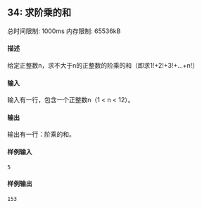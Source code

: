 ﻿## 34: 求阶乘的和
总时间限制: 1000ms     内存限制: 65536kB

#### 描述

给定正整数n，求不大于n的正整数的阶乘的和（即求1!+2!+3!+...+n!）

#### 输入

输入有一行，包含一个正整数n（1 < n < 12）。

#### 输出

输出有一行：阶乘的和。

#### 样例输入

	5

#### 样例输出

	153


